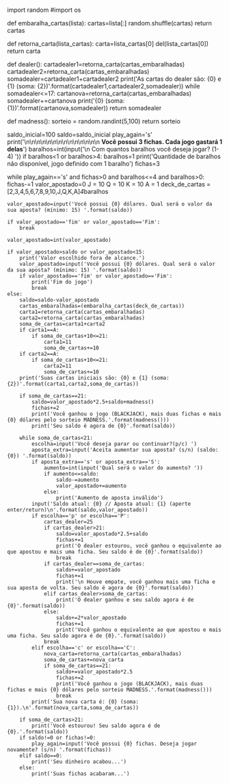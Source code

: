 import random
#import os

def embaralha_cartas(lista):
    cartas=lista[:]
    random.shuffle(cartas)
    return cartas

def retorna_carta(lista_cartas):
    carta=lista_cartas[0]
    del(lista_cartas[0])
    return carta

def dealer():
    cartadealer1=retorna_carta(cartas_embaralhadas)
    cartadealer2=retorna_carta(cartas_embaralhadas)
    somadealer=cartadealer1+cartadealer2
    print('As cartas do dealer são: {0} e {1} (soma: {2})'.format(cartadealer1,cartadealer2,somadealer))
    while somadealer<=17:
        cartanova=retorna_carta(cartas_embaralhadas)
        somadealer+=cartanova
        print('{0} (soma: {1})'.format(cartanova,somadealer))
    return somadealer

def madness():
    sorteio = random.randint(5,100)
    return sorteio

saldo_inicial=100
saldo=saldo_inicial
play_again='s'
print('\n\n\n\n\n\n\n\n\n\n\n\n\n\n **Você possui 3 fichas. Cada jogo gastará 1 delas**')
baralhos=int(input('\n Com quantos baralhos você deseja jogar? (1-4) '))
if baralhos<1 or baralhos>4:
    baralhos=1
    print('Quantidade de baralhos não disponível, jogo definido com 1 baralho')
fichas=3

while play_again=='s' and fichas>0 and baralhos<=4 and baralhos>0:
    fichas-=1
    valor_apostado=0
    J = 10
    Q = 10
    K = 10
    A = 1
    deck_de_cartas = [2,3,4,5,6,7,8,9,10,J,Q,K,A]*4*baralhos
    
    valor_apostado=input('Você possui {0} dólares. Qual será o valor da sua aposta? (mínimo: 15) '.format(saldo))
    
    if valor_apostado=='fim' or valor_apostado=='Fim':
        break
    
    valor_apostado=int(valor_apostado)
    
    if valor_apostado>saldo or valor_apostado<15:
        print('Valor escolhido fora de alcance.')
        valor_apostado=input('Você possui {0} dólares. Qual será o valor da sua aposta? (mínimo: 15) '.format(saldo))
        if valor_apostado=='fim' or valor_apostado=='Fim':
            print('Fim do jogo')
            break
    else: 
        saldo=saldo-valor_apostado
        cartas_embaralhadas=(embaralha_cartas(deck_de_cartas))
        carta1=retorna_carta(cartas_embaralhadas)
        carta2=retorna_carta(cartas_embaralhadas)
        soma_de_cartas=carta1+carta2
        if carta1==A:
            if soma_de_cartas+10<=21:
                carta1=11
                soma_de_cartas+=10
        if carta2==A:
            if soma_de_cartas+10<=21:
                carta2=11
                soma_de_cartas+=10
        print('Suas cartas iniciais são: {0} e {1} (soma: {2})'.format(carta1,carta2,soma_de_cartas))
        
        if soma_de_cartas==21:
            saldo=valor_apostado*2.5+saldo+madness()
            fichas+=2
            print('Você ganhou o jogo (BLACKJACK), mais duas fichas e mais {0} dólares pelo sorteio MADNESS.'.format(madness()))
            print('Seu saldo é agora de {0}'.format(saldo))
            
        while soma_de_cartas<21:
            escolha=input('Você deseja parar ou continuar?(p/c) ')
            aposta_extra=input('Aceita aumentar sua aposta? (s/n) (saldo: {0}) '.format(saldo))
            if aposta_extra=='s' or aposta_extra=='S':
                aumento=int(input('Qual será o valor do aumento? '))
                if aumento<=saldo:
                    saldo-=aumento
                    valor_apostado+=aumento
                else:
                    print('Aumento de aposta inválido')
            input('Saldo atual: {0} // Aposta atual: {1} (aperte enter/return)\n'.format(saldo,valor_apostado))
            if escolha=='p' or escolha=='P':
                cartas_dealer=25
                if cartas_dealer>21:
                    saldo=valor_apostado*2.5+saldo
                    fichas+=1
                    print('O dealer estourou, você ganhou o equivalente ao que apostou e mais uma ficha. Seu saldo é de {0}'.format(saldo))
                    break
                if cartas_dealer==soma_de_cartas:
                    saldo+=valor_apostado
                    fichas+=1
                    print('\n Houve empate, você ganhou mais uma ficha e sua aposta de volta. Seu saldo é agora de {0}'.format(saldo))
                elif cartas_dealer>soma_de_cartas:
                    print('O dealer ganhou e seu saldo agora é de {0}'.format(saldo))
                else:
                    saldo+=2*valor_apostado
                    fichas+=1
                    print('Você ganhou o equivalente ao que apostou e mais uma ficha. Seu saldo agora é de {0}.'.format(saldo))
                break
            elif escolha=='c' or escolha=='C':
                nova_carta=retorna_carta(cartas_embaralhadas)
                soma_de_cartas+=nova_carta
                if soma_de_cartas==21:
                    saldo+=valor_apostado*2.5
                    fichas+=2
                    print('Você ganhou o jogo (BLACKJACK), mais duas fichas e mais {0} dólares pelo sorteio MADNESS.'.format(madness()))
                    break
            print('Sua nova carta é: {0} (soma: {1}).\n'.format(nova_carta,soma_de_cartas))
        
        if soma_de_cartas>21:
            print('Você estourou! Seu saldo agora é de {0}.'.format(saldo))   
        if saldo!=0 or fichas!=0:    
            play_again=input('Você possui {0} fichas. Deseja jogar novamente? (s/n) '.format(fichas))
        elif saldo==0:
            print('Seu dinheiro acabou...')
        else:
            print('Suas fichas acabaram...')
